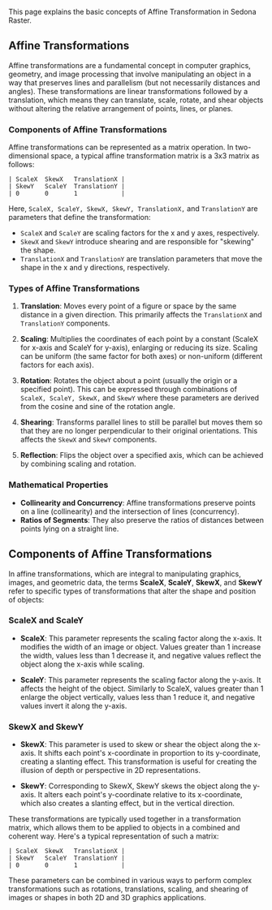 <!--
 Licensed to the Apache Software Foundation (ASF) under one
 or more contributor license agreements.  See the NOTICE file
 distributed with this work for additional information
 regarding copyright ownership.  The ASF licenses this file
 to you under the Apache License, Version 2.0 (the
 "License"); you may not use this file except in compliance
 with the License.  You may obtain a copy of the License at

   http://www.apache.org/licenses/LICENSE-2.0

 Unless required by applicable law or agreed to in writing,
 software distributed under the License is distributed on an
 "AS IS" BASIS, WITHOUT WARRANTIES OR CONDITIONS OF ANY
 KIND, either express or implied.  See the License for the
 specific language governing permissions and limitations
 under the License.
 -->

This page explains the basic concepts of Affine Transformation in Sedona Raster.

## Affine Transformations

Affine transformations are a fundamental concept in computer graphics, geometry, and image processing that involve manipulating an object in a way that preserves lines and parallelism (but not necessarily distances and angles). These transformations are linear transformations followed by a translation, which means they can translate, scale, rotate, and shear objects without altering the relative arrangement of points, lines, or planes.

### Components of Affine Transformations

Affine transformations can be represented as a matrix operation. In two-dimensional space, a typical affine transformation matrix is a 3x3 matrix as follows:

```
| ScaleX  SkewX   TranslationX |
| SkewY   ScaleY  TranslationY |
| 0       0       1            |
```

Here, `ScaleX, ScaleY, SkewX, SkewY, TranslationX,` and `TranslationY` are parameters that define the transformation:

- `ScaleX` and `ScaleY` are scaling factors for the x and y axes, respectively.
- `SkewX` and `SkewY` introduce shearing and are responsible for "skewing" the shape.
- `TranslationX` and `TranslationY` are translation parameters that move the shape in the x and y directions, respectively.

### Types of Affine Transformations

1. **Translation**: Moves every point of a figure or space by the same distance in a given direction. This primarily affects the `TranslationX` and `TranslationY` components.

2. **Scaling**: Multiplies the coordinates of each point by a constant (ScaleX for x-axis and ScaleY for y-axis), enlarging or reducing its size. Scaling can be uniform (the same factor for both axes) or non-uniform (different factors for each axis).

3. **Rotation**: Rotates the object about a point (usually the origin or a specified point). This can be expressed through combinations of `ScaleX, ScaleY, SkewX,` and `SkewY` where these parameters are derived from the cosine and sine of the rotation angle.

4. **Shearing**: Transforms parallel lines to still be parallel but moves them so that they are no longer perpendicular to their original orientations. This affects the `SkewX` and `SkewY` components.

5. **Reflection**: Flips the object over a specified axis, which can be achieved by combining scaling and rotation.

### Mathematical Properties

- **Collinearity and Concurrency**: Affine transformations preserve points on a line (collinearity) and the intersection of lines (concurrency).
- **Ratios of Segments**: They also preserve the ratios of distances between points lying on a straight line.

## Components of Affine Transformations

In affine transformations, which are integral to manipulating graphics, images, and geometric data, the terms **ScaleX**, **ScaleY**, **SkewX**, and **SkewY** refer to specific types of transformations that alter the shape and position of objects:

### ScaleX and ScaleY

- **ScaleX**: This parameter represents the scaling factor along the x-axis. It modifies the width of an image or object. Values greater than 1 increase the width, values less than 1 decrease it, and negative values reflect the object along the x-axis while scaling.

- **ScaleY**: This parameter represents the scaling factor along the y-axis. It affects the height of the object. Similarly to ScaleX, values greater than 1 enlarge the object vertically, values less than 1 reduce it, and negative values invert it along the y-axis.

### SkewX and SkewY

- **SkewX**: This parameter is used to skew or shear the object along the x-axis. It shifts each point's x-coordinate in proportion to its y-coordinate, creating a slanting effect. This transformation is useful for creating the illusion of depth or perspective in 2D representations.

- **SkewY**: Corresponding to SkewX, SkewY skews the object along the y-axis. It alters each point's y-coordinate relative to its x-coordinate, which also creates a slanting effect, but in the vertical direction.

These transformations are typically used together in a transformation matrix, which allows them to be applied to objects in a combined and coherent way. Here's a typical representation of such a matrix:

```
| ScaleX  SkewX   TranslationX |
| SkewY   ScaleY  TranslationY |
| 0       0       1            |
```

These parameters can be combined in various ways to perform complex transformations such as rotations, translations, scaling, and shearing of images or shapes in both 2D and 3D graphics applications.
